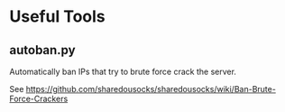 Useful Tools
===========

autoban.py
----------

Automatically ban IPs that try to brute force crack the server.

See https://github.com/sharedousocks/sharedousocks/wiki/Ban-Brute-Force-Crackers
